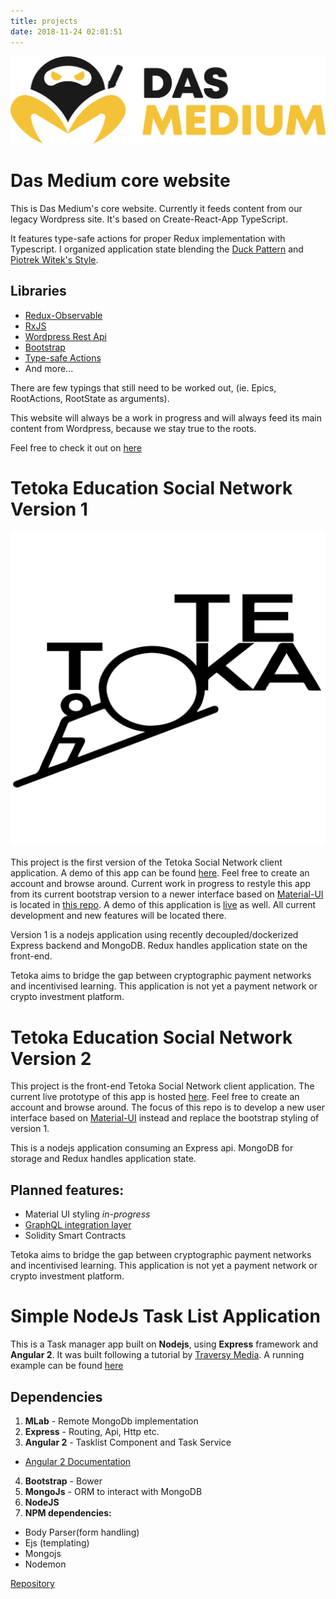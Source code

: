 ```yaml
---
title: projects
date: 2018-11-24 02:01:51
---
```


![Das Medium Logo](https://github.com/dasmedium/dasmediumReactWebsite/blob/master/src/img/DM-Full-(mad).png)

# Das Medium core website

This is Das Medium's core website. Currently it feeds content from our legacy Wordpress site.
It's based on Create-React-App TypeScript.

It features type-safe actions for proper Redux implementation with Typescript. I organized application state blending the [Duck Pattern](https://github.com/erikras/ducks-modular-redux) and [Piotrek Witek's Style](https://github.com/piotrwitek).

## Libraries

- [Redux-Observable](https://redux-obserable.js.org)
- [RxJS](https://rxjs-dev.firebaseapp.com)
- [Wordpress Rest Api](https://wp.dasmedium.co/wp-json/wp/v2/posts/)
- [Bootstrap](https://getbootstrap.com)
- [Type-safe Actions](https://github.com/piotrwitek/typesafe-actions)
- And more...

There are few typings that still need to be worked out, (ie. Epics, RootActions, RootState as arguments).

This website will always be a work in progress and will always feed its main content from Wordpress, because we stay true to the roots.

Feel free to check it out on [here](https://dasmedium.co)

# Tetoka Education Social Network Version 1

![Tetoka Logo](https://github.com/dasmedium/dmsocial/blob/master/client/public/Tetoka-blk.png)

This project is the first version of the Tetoka Social Network client application.
A demo of this app can be found [here](https://bstrapp.tetoka.co/).
Feel free to create an account and browse around.
Current work in progress to restyle this app from its current bootstrap version to
a newer interface based on [Material-UI](https://material-ui.com/) is located in [this repo](https://github.com/dasmedium/dmsocial). A demo of this application is [live](https://app.tetoka.co) as well. All current development and new features will be located there.

Version 1 is a nodejs application using recently decoupled/dockerized Express backend and MongoDB.
Redux handles application state on the front-end.

Tetoka aims to bridge the gap between cryptographic payment networks and incentivised learning. This application is not yet a payment network or crypto investment platform.

# Tetoka Education Social Network Version 2

This project is the front-end Tetoka Social Network client application.
The current live prototype of this app is hosted [here](https://app.tetoka.co).
Feel free to create an account and browse around.
The focus of this repo is to develop a new user interface based on [Material-UI](https://material-ui.com/) instead and replace the bootstrap styling of version 1.

This is a nodejs application consuming an Express api. MongoDB for storage and Redux handles application state.

## Planned features:

- Material UI styling _in-progress_
- [GraphQL integration layer](https://github.com/dasmedium/tetokaAPI)
- Solidity Smart Contracts

Tetoka aims to bridge the gap between cryptographic payment networks and incentivised learning. This application is not yet a payment network or crypto investment platform.

# Simple NodeJs Task List Application

This is a Task manager app built on **Nodejs**, using **Express** framework and
**Angular 2**. It was built following a tutorial by [Traversy Media](https://traversymedia.com).
A running example can be found [here](https://tasklist.dasmedium.co)

## Dependencies

1. **MLab** - Remote MongoDb implementation
2. **Express** - Routing, Api, Http etc.
3. **Angular 2** - Tasklist Component and Task Service

- [Angular 2 Documentation](https://web.archive.org/web/20161011223739/https://angular.io/docs/ts/latest/quickstart.html)

4. **Bootstrap** - Bower
5. **MongoJs** - ORM to interact with MongoDB
6. **NodeJS**
7. **NPM dependencies:**

- Body Parser(form handling)
- Ejs (templating)
- Mongojs
- Nodemon

[Repository](https://github.com/dasmedium/nodeapp)
